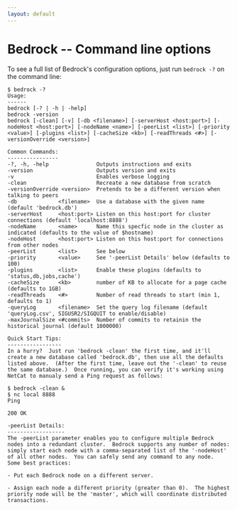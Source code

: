 ```yaml
---
layout: default
---
```


# Bedrock -- Command line options
To see a full list of Bedrock's configuration options, just run `bedrock -?` on the command line:

	$ bedrock -?
	Usage:
	------
	bedrock [-? | -h | -help]
	bedrock -version
	bedrock [-clean] [-v] [-db <filename>] [-serverHost <host:port>] [-nodeHost <host:port>] [-nodeName <name>] [-peerList <list>] [-priority <value>] [-plugins <list>] [-cacheSize <kb>] [-readThreads <#>] [-versionOverride <version>]

	Common Commands:
	----------------
	-?, -h, -help               Outputs instructions and exits
	-version                    Outputs version and exits
	-v                          Enables verbose logging
	-clean                      Recreate a new database from scratch
	-versionOverride <version>  Pretends to be a different version when talking to peers
	-db             <filename>  Use a database with the given name (default 'bedrock.db')
	-serverHost     <host:port> Listen on this host:port for cluster connections (default 'localhost:8888')
	-nodeName       <name>      Name this specfic node in the cluster as indicated (defaults to the value of $hostname)
	-nodeHost       <host:port> Listen on this host:port for connections from other nodes
	-peerList       <list>      See below
	-priority       <value>     See '-peerList Details' below (defaults to 100)
	-plugins        <list>      Enable these plugins (defaults to 'status,db,jobs,cache')
	-cacheSize      <kb>        number of KB to allocate for a page cache (defaults to 1GB)
	-readThreads    <#>         Number of read threads to start (min 1, defaults to 1)
	-queryLog       <filename>  Set the query log filename (default 'queryLog.csv', SIGUSR2/SIGQUIT to enable/disable)
	-maxJournalSize <#commits>  Number of commits to retainin the historical journal (default 1000000)

	Quick Start Tips:
	-----------------
	In a hurry?  Just run 'bedrock -clean' the first time, and it'll create a new database called 'bedrock.db', then use all the defaults listed above.  (After the first time, leave out the '-clean' to reuse the same database.)  Once running, you can verify it's working using NetCat to manualy send a Ping request as follows:

	$ bedrock -clean &
	$ nc local 8888
	Ping

	200 OK

	-peerList Details:
	------------------
	The -peerList parameter enables you to configure multiple Bedrock nodes into a redundant cluster.  Bedrock supports any number of nodes: simply start each node with a comma-separated list of the '-nodeHost' of all other nodes.  You can safely send any command to any node.  Some best practices:

	- Put each Bedrock node on a different server.

	- Assign each node a different priority (greater than 0).  The highest priority node will be the 'master', which will coordinate distributed transactions.



